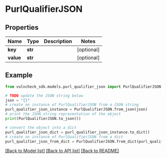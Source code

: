 # PurlQualifierJSON


## Properties

Name | Type | Description | Notes
------------ | ------------- | ------------- | -------------
**key** | **str** |  | [optional] 
**value** | **str** |  | [optional] 

## Example

```python
from vulncheck_sdk.models.purl_qualifier_json import PurlQualifierJSON

# TODO update the JSON string below
json = "{}"
# create an instance of PurlQualifierJSON from a JSON string
purl_qualifier_json_instance = PurlQualifierJSON.from_json(json)
# print the JSON string representation of the object
print(PurlQualifierJSON.to_json())

# convert the object into a dict
purl_qualifier_json_dict = purl_qualifier_json_instance.to_dict()
# create an instance of PurlQualifierJSON from a dict
purl_qualifier_json_from_dict = PurlQualifierJSON.from_dict(purl_qualifier_json_dict)
```
[[Back to Model list]](../README.md#documentation-for-models) [[Back to API list]](../README.md#documentation-for-api-endpoints) [[Back to README]](../README.md)



